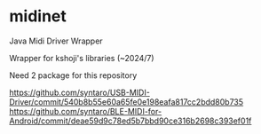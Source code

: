 # midinet
Java Midi Driver Wrapper

Wrapper for kshoji's libraries (~2024/7)

Need 2 package for this repository

https://github.com/syntaro/USB-MIDI-Driver/commit/540b8b55e60a65fe0e198eafa817cc2bdd80b735
https://github.com/syntaro/BLE-MIDI-for-Android/commit/deae59d9c78ed5b7bbd90ce316b2698c393ef01f
